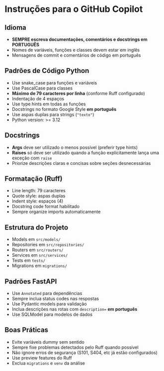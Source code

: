 # Instruções para o GitHub Copilot

## Idioma
- **SEMPRE escreva documentações, comentários e docstrings em PORTUGUÊS**
- Nomes de variáveis, funções e classes devem estar em inglês
- Mensagens de commit e comentários de código em português

## Padrões de Código Python
- Use snake_case para funções e variáveis
- Use PascalCase para classes
- **Máximo de 79 caracteres por linha** (conforme Ruff configurado)
- Indentação de 4 espaços
- Use type hints em todas as funções
- Docstrings no formato Google Style **em português**
- Use aspas duplas para strings (`"texto"`)
- Python version: >= 3.12

## Docstrings
- **Args** deve ser utilizado o menos possível (preferir type hints)
- **Raises** só deve ser utilizado quando a função explicitamente lança uma exceção com `raise`
- Priorize descrições claras e concisas sobre seções desnecessárias

## Formatação (Ruff)
- Line length: 79 caracteres
- Quote style: aspas duplas
- Indent style: espaços (4)
- Docstring code format habilitado
- Sempre organize imports automaticamente

## Estrutura do Projeto
- Models em `src/models/`
- Repositories em `src/repositories/`
- Routers em `src/routers/`
- Services em `src/services/`
- Tests em `tests/`
- Migrations em `migrations/`

## Padrões FastAPI
- Use `Annotated` para dependências
- Sempre inclua status codes nas respostas
- Use Pydantic models para validação
- Inclua descrições nas rotas com `description=` **em português**
- Use SQLModel para modelos de dados

## Boas Práticas
- Evite variáveis dummy sem sentido
- Sempre fixe problemas detectados pelo Ruff quando possível
- Não ignore erros de segurança (S101, S404, etc já estão configurados)
- Use preview features do Ruff
- Exclua `migrations` e `venv` da análise